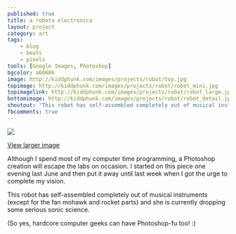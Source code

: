 ```yaml
---
published: true
title: a robota electronica
layout: project
category: art
tags:
    - blog
    - beats
    - pixels
tools: [Google Images, Photoshop]
bgcolor: a60686
image: http://kiddphunk.com/images/projects/robot/top.jpg
topimage: http://kiddphunk.com/images/projects/robot/robot_mini.jpg
topimagelink: http://kiddphunk.com/images/projects/robot/robot_large.jpg
bottomimage: http://kiddphunk.com/images/projects/robot/robot_detail.jpg
shoutout: "This robot has self-assembled completely out of musical instruments (except for the fan mohawk and rocket parts) and she is currently dropping some serious sonic science."
fbcomments: true
---
```

<img class='feedimg' src='{{page.topimage}}'>

[View larger image](http://kiddphunk.com/images/projects/robot/robot_large.jpg)

Although I spend most of my computer time programming, a Photoshop creation will escape the labs on occasion. I started on this piece one evening last June and then put it away until last week when I got the urge to complete my vision.

This robot has self-assembled completely out of musical instruments (except for the fan mohawk and rocket parts) and she is currently dropping some serious sonic science.

(So yes, hardcore computer geeks can have Photoshop-fu too! :)

